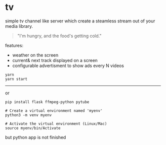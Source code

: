 # tv
simple tv channel like server which create a steamless stream out of your media library.

> "I'm hungry, and the food's getting cold." 

features:
- weather on the screen
- current& next track displayed on a screen
- configurable advertisment to show ads every N videos

```cd node
yarn
yarn start
```


------

or 

```
pip install flask ffmpeg-python pytube

# Create a virtual environment named 'myenv'
python3 -m venv myenv

# Activate the virtual environment (Linux/Mac)
source myenv/bin/Activate
```

but python app is not finished

